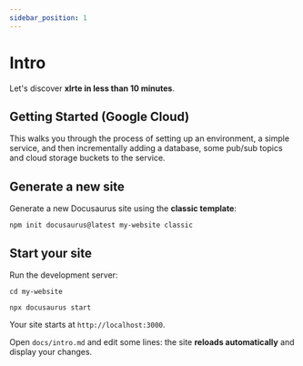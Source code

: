 ```yaml
---
sidebar_position: 1
---
```


# Intro

Let's discover **xlrte in less than 10 minutes**.

## Getting Started (Google Cloud)

This walks you through the process of setting up an environment, a simple service, and then incrementally adding a database, some pub/sub topics and cloud storage buckets to the service.

## Generate a new site

Generate a new Docusaurus site using the **classic template**:

```shell
npm init docusaurus@latest my-website classic
```

## Start your site

Run the development server:

```shell
cd my-website

npx docusaurus start
```

Your site starts at `http://localhost:3000`.

Open `docs/intro.md` and edit some lines: the site **reloads automatically** and display your changes.

